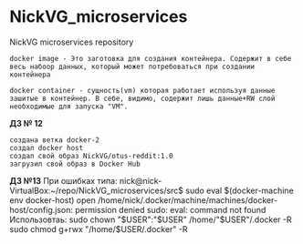 # NickVG_microservices
NickVG microservices repository

    docker image - Это заготовка для создания контейнера. Содержит в себе весь набоор данных, который может потребоваться при создании контейнера

    docker container - сущность(vm) которая работает используя данные зашитые в контейнер. В себе, видимо, содержит лишь данные+RW слой необходимые для запуска "VM".

**ДЗ № 12**

    создана ветка docker-2
    cоздал docker host
    создал свой образ NickVG/otus-reddit:1.0
    загрузил свой образ в Docker Hub

**ДЗ №13**
	При ошибках типа:
	nick@nick-VirtualBox:~/repo/NickVG_microservices/src$ sudo eval $(docker-machine env docker-host)
	open /home/nick/.docker/machine/machines/docker-host/config.json: permission denied
	sudo: eval: command not found
	Использовтаь:
	sudo chown "$USER":"$USER" /home/"$USER"/.docker -R
	sudo chmod g+rwx "/home/$USER/.docker" -R

